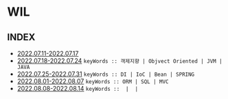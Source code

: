 # WIL

## INDEX

- [2022.07.11-2022.07.17](https://github.com/projectmiluju/WIL/tree/main/20220711~20220717)
- [2022.07.18-2022.07.24](https://github.com/projectmiluju/WIL/tree/main/20220718~20220724) 
`keyWords :: 객제지향 | Objvect Oriented | JVM | JAVA`
- [2022.07.25-2022.07.31](https://github.com/projectmiluju/WIL/tree/main/20220725~20220731)
`keyWords :: DI | IoC | Bean | SPRING`
- [2022.08.01-2022.08.07](https://github.com/projectmiluju/WIL/tree/main/20220801~20220807)
`keyWords :: ORM | SQL | MVC `
- [2022.08.08-2022.08.14](https://github.com/projectmiluju/WIL/tree/main/20220808~20220814)
  `keyWords ::  |  |  `